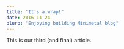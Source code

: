 ```yaml
---
title: "It's a wrap!"
date: 2016-11-24
blurb: "Enjoying building Minimetal blog"
---
```



This is our third (and final) article.